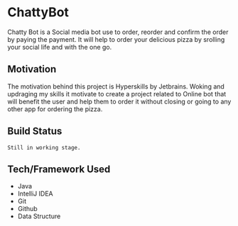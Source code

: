 # ChattyBot
Chatty Bot is a Social media bot use to order, reorder and confirm the order by paying the payment. 
It will help to order your delicious pizza by srolling your social life and with the one go.

## Motivation
The motivation behind this project is Hyperskills by Jetbrains.
Woking and updraging my skills it motivate to create a project related to Online bot that will benefit the user and help them to order it without closing or going to any other app for ordering the pizza.

## Build Status
```
Still in working stage.
```

## Tech/Framework Used
- Java
- IntelliJ IDEA
- Git
- Github
- Data Structure



